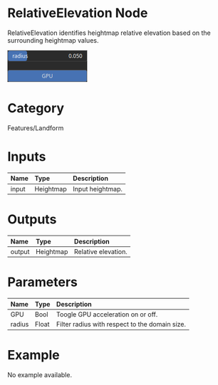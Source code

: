 
RelativeElevation Node
======================


RelativeElevation identifies heightmap relative elevation based on the surrounding heightmap values.



![img](../../images/nodes/RelativeElevation_settings.png)


# Category


Features/Landform
# Inputs

|Name|Type|Description|
| :--- | :--- | :--- |
|input|Heightmap|Input heightmap.|

# Outputs

|Name|Type|Description|
| :--- | :--- | :--- |
|output|Heightmap|Relative elevation.|

# Parameters

|Name|Type|Description|
| :--- | :--- | :--- |
|GPU|Bool|Toogle GPU acceleration on or off.|
|radius|Float|Filter radius with respect to the domain size.|

# Example


No example available.